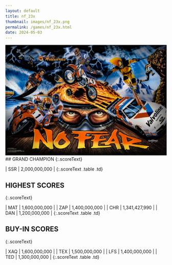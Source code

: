 ```yaml
---
layout: default
title: nf_23x
thumbnail: images/nf_23x.png
permalink: /games/nf_23x.html
date: 2024-05-03
---
```


<img src="../images/nf_23x.png" class="gameThumbnail img-fluid mx-auto align-middle">
## GRAND CHAMPION
{:.scoreText}

| SSR | 2,000,000,000 | 
{:.scoreText .table .td}

## HIGHEST SCORES
{:.scoreText}

| MAT | 1,600,000,000 | 
| ZAP | 1,400,000,000 | 
| CHR | 1,341,427,990 | 
| DAN | 1,200,000,000 | 
{:.scoreText .table .td}

## BUY-IN SCORES
{:.scoreText}

| XAQ | 1,600,000,000 | 
| TEX | 1,500,000,000 | 
| LFS | 1,400,000,000 | 
| TED | 1,300,000,000 | 
{:.scoreText .table .td}
